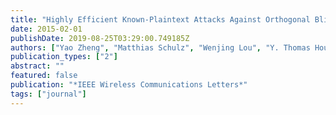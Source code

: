 ```yaml
---
title: "Highly Efficient Known-Plaintext Attacks Against Orthogonal Blinding Based Physical Layer Security"
date: 2015-02-01
publishDate: 2019-08-25T03:29:00.749185Z
authors: ["Yao Zheng", "Matthias Schulz", "Wenjing Lou", "Y. Thomas Hou", "Matthias Hollick"]
publication_types: ["2"]
abstract: ""
featured: false
publication: "*IEEE Wireless Communications Letters*"
tags: ["journal"]
---
```


